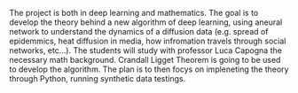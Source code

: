 The project is both in deep learning and mathematics. The goal is to develop the theory behind a new algorithm of deep learning, using aneural network to understand the dynamics of a diffusion data (e.g. spread of epidemmics, heat diffusion in media, how infromation travels through social networks, etc...). The students will study with professor Luca Capogna the necessary math background.
Crandall Ligget Theorem is going to be used to develop the algorithm. The plan is to then focys on impleneting the theory through Python, running synthetic data testings. 
